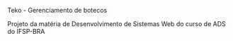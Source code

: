 Teko - Gerenciamento de botecos

Projeto da matéria de Desenvolvimento de Sistemas Web do curso de ADS do IFSP-BRA
